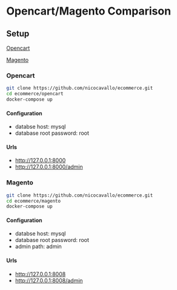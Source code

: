 # Opencart/Magento Comparison
## Setup

[Opencart](#opencart)

[Magento](#magento)

### Opencart
```bash
git clone https://github.com/nicocavallo/ecommerce.git
cd ecommerce/opencart
docker-compose up
```

#### Configuration
* databse host: mysql
* database root password: root

#### Urls
* http://127.0.0.1:8000
* http://127.0.0.1:8000/admin

### Magento
```bash
git clone https://github.com/nicocavallo/ecommerce.git
cd ecommerce/magento
docker-compose up
```

#### Configuration
* databse host: mysql
* database root password: root
* admin path: admin

#### Urls
* http://127.0.0.1:8008
* http://127.0.0.1:8008/admin
